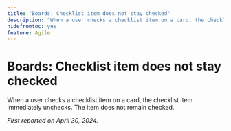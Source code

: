 ```yaml
---
title: "Boards: Checklist item does not stay checked"
description: "When a user checks a checklist item on a card, the checklist item immediately unchecks. The item does not remain checked."
hidefromtoc: yes
feature: Agile
---
```


# Boards: Checklist item does not stay checked

When a user checks a checklist item on a card, the checklist item immediately unchecks. The item does not remain checked.

_First reported on April 30, 2024._
